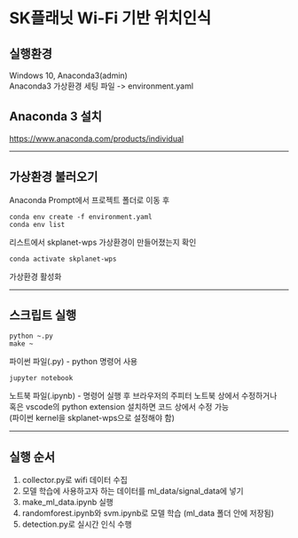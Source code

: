 ﻿# SK플래닛 Wi-Fi 기반 위치인식
실행환경
-----
Windows 10, Anaconda3(admin)<br>
Anaconda3 가상환경 세팅 파일 -> environment.yaml

Anaconda 3 설치
-----
https://www.anaconda.com/products/individual

---

가상환경 불러오기
-----
Anaconda Prompt에서 프로젝트 폴더로 이동 후
```
conda env create -f environment.yaml
conda env list
```
리스트에서 skplanet-wps 가상환경이 만들어졌는지 확인
```
conda activate skplanet-wps
```
가상환경 활성화

---

스크립트 실행
---
```
python ~.py
make ~
```
파이썬 파일(.py) - python 명령어 사용<br>
```
jupyter notebook
```
노트북 파일(.ipynb) - 명령어 실행 후 브라우저의 주피터 노트북 상에서 수정하거나<br>
혹은 vscode의 python extension 설치하면 코드 상에서 수정 가능<br>
(파이썬 kernel을 skplanet-wps으로 설정해야 함)<br>

---

실행 순서
---
1. collector.py로 wifi 데이터 수집
2. 모델 학습에 사용하고자 하는 데이터를 ml_data/signal_data에 넣기
3. make_ml_data.ipynb 실행
4. randomforest.ipynb와 svm.ipynb로 모델 학습 (ml_data 폴더 안에 저장됨)
5. detection.py로 실시간 인식 수행


